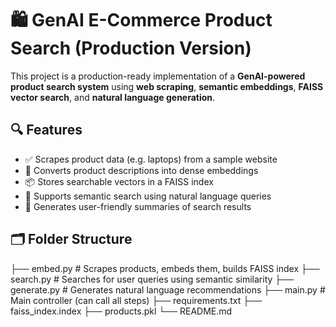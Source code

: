 # 🛍️ GenAI E-Commerce Product Search (Production Version)

This project is a production-ready implementation of a **GenAI-powered product search system** using **web scraping**, **semantic embeddings**, **FAISS vector search**, and **natural language generation**.

## 🔍 Features

- ✅ Scrapes product data (e.g. laptops) from a sample website  
- 🧠 Converts product descriptions into dense embeddings  
- 📦 Stores searchable vectors in a FAISS index  
- 🔎 Supports semantic search using natural language queries  
- 🧾 Generates user-friendly summaries of search results  

## 🗂️ Folder Structure

├── embed.py # Scrapes products, embeds them, builds FAISS index
├── search.py # Searches for user queries using semantic similarity
├── generate.py # Generates natural language recommendations
├── main.py # Main controller (can call all steps)
├── requirements.txt
├── faiss_index.index
├── products.pkl
└── README.md


